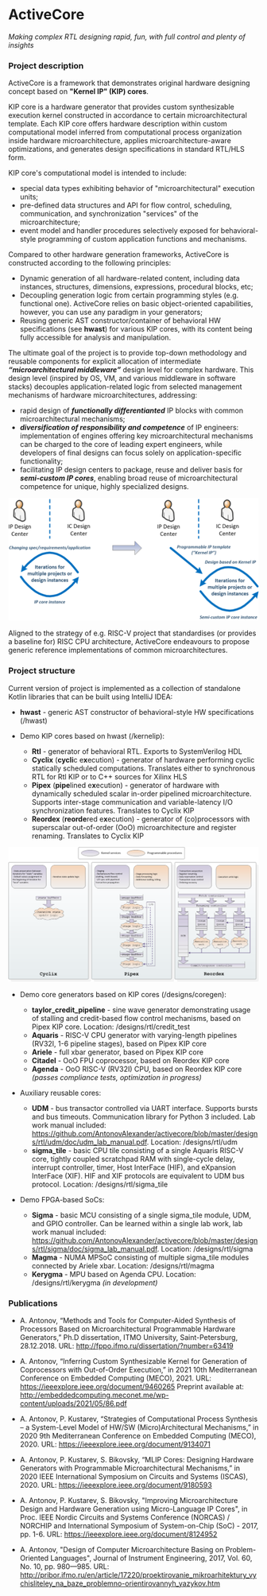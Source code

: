 # ActiveCore
*Making complex RTL designing rapid, fun, with full control and plenty of insights*

### Project description

ActiveCore is a framework that demonstrates original hardware designing concept based on **"Kernel IP" (KIP) cores**.

KIP core is a hardware generator that provides custom synthesizable execution kernel constructed in accordance to certain microarchitectural template. Each KIP core offers hardware description within custom computational model inferred from computational process organization inside hardware microarchitecture, applies microarchitecture-aware optimizations, and generates design specifications in standard RTL/HLS form.

KIP core's computational model is intended to include:
* special data types exhibiting behavior of "microarchitectural" execution units;
* pre-defined data structures and API for flow control, scheduling, communication, and synchronization "services" of the microarchitecture;
* event model and handler procedures selectively exposed for behavioral-style programming of custom application functions and mechanisms.

Compared to other hardware generation frameworks, ActiveCore is constructed according to the following principles:
* Dynamic generation of all hardware-related content, including data instances, structures, dimensions, expressions, procedural blocks, etc;
* Decoupling generation logic from certain programming styles (e.g. functional one). ActiveCore relies on basic object-oriented capabilities, however, you can use any paradigm in your generators;
* Reusing generic AST constructor/container of behavioral HW specifications (see **hwast**) for various KIP cores, with its content being fully accessible for analysis and manipulation.

The ultimate goal of the project is to provide top-down methodology and reusable components for explicit allocation of intermediate ***“microarchitectural middleware”*** design level for complex hardware. This design level (inspired by OS, VM, and various middleware in software stacks) decouples application-related logic from selected management mechanisms of hardware microarchitectures, addressing:
* rapid design of ***functionally differentianted*** IP blocks with common microarchitectural mechanisms;
* ***diversification of responsibility and competence*** of IP engineers: implementation of engines offering key microarchitectural mechanisms can be charged to the core of leading expert engineers, while developers of final designs can focus solely on application-specific functionality;
* facilitating IP design centers to package, reuse and deliver basis for ***semi-custom IP cores***, enabling broad reuse of microarchitectural competence for unique, highly specialized designs.

![pic_test](kernelip/__img/kernelip_model.png)

Aligned to the strategy of e.g. RISC-V project that standardises (or provides a baseline for) RISC CPU architecture, ActiveCore endeavours to propose generic reference implementations of common microarchitectures.

### Project structure

Current version of project is implemented as a collection of standalone Kotlin libraries that can be built using IntelliJ IDEA:

* **hwast** - generic AST constructor of behavioral-style HW specifications (/hwast)

* Demo KIP cores based on hwast (/kernelip):
	* **Rtl** - generator of behavioral RTL. Exports to SystemVerilog HDL
	* **Cyclix** (**cycli**c e**x**ecution) - generator of hardware performing cyclic statically scheduled computations. Translates either to synchronous RTL for Rtl KIP or to C++ sources for Xilinx HLS
	* **Pipex** (**pipe**lined e**x**ecution) - generator of hardware with dynamically scheduled scalar in-order pipelined microarchitecture. Supports inter-stage communication and variable-latency I/O synchronization features. Translates to Cyclix KIP
	* **Reordex** (**reorde**red e**x**ecution) - generator of (co)processors with superscalar out-of-order (OoO) microarchitecture and register renaming. Translates to Cyclix KIP

![pic_test](kernelip/__img/kernelip_overview.png)

* Demo core generators based on KIP cores (/designs/coregen):
	* **taylor_credit_pipeline** - sine wave generator demonstrating usage of stalling and credit-based flow control mechanisms, based on Pipex KIP core. Location: /designs/rtl/credit_test
	* **Aquaris** - RISC-V CPU generator with varying-length pipelines (RV32I, 1-6 pipeline stages), based on Pipex KIP core
	* **Ariele** - full xbar generator, based on Pipex KIP core
	* **Citadel** - OoO FPU coprocessor, based on Reordex KIP core
	* **Agenda** - OoO RISC-V (RV32I) CPU, based on Reordex KIP core *(passes compliance tests, optimization in progress)*

* Auxiliary reusable cores:
	* **UDM** - bus transactor controlled via UART interface. Supports bursts and bus timeouts. Communication library for Python 3 included. Lab work manual included: https://github.com/AntonovAlexander/activecore/blob/master/designs/rtl/udm/doc/udm_lab_manual.pdf. Location: /designs/rtl/udm
	* **sigma_tile** - basic CPU tile consisting of a single Aquaris RISC-V core, tightly coupled scratchpad RAM with single-cycle delay, interrupt controller, timer, Host InterFace (HIF), and eXpansion InterFace (XIF). HIF and XIF protocols are equivalent to UDM bus protocol. Location: /designs/rtl/sigma_tile

* Demo FPGA-based SoCs:
	* **Sigma** - basic MCU consisting of a single sigma_tile module, UDM, and GPIO controller. Can be learned within a single lab work, lab work manual included: https://github.com/AntonovAlexander/activecore/blob/master/designs/rtl/sigma/doc/sigma_lab_manual.pdf. Location: /designs/rtl/sigma
	* **Magma** - NUMA MPSoC consisting of multiple sigma_tile modules connected by Ariele xbar. Location: /designs/rtl/magma
	* **Kerygma** - MPU based on Agenda CPU. Location: /designs/rtl/kerygma *(in development)*

### Publications

* A. Antonov, “Methods and Tools for Computer-Aided Synthesis of Processors Based on Microarchitectural Programmable Hardware Generators,” Ph.D dissertation, ITMO University, Saint-Petersburg, 28.12.2018. URL: http://fppo.ifmo.ru/dissertation/?number=63419

* A. Antonov, “Inferring Custom Synthesizable Kernel for Generation of Coprocessors with Out-of-Order Execution,” in 2021 10th Mediterranean Conference on Embedded Computing (MECO), 2021. URL: https://ieeexplore.ieee.org/document/9460265 Preprint available at: http://embeddedcomputing.meconet.me/wp-content/uploads/2021/05/86.pdf

* A. Antonov, P. Kustarev, “Strategies of Computational Process Synthesis – a System-Level Model of HW/SW (Micro)Architectural Mechanisms,” in 2020 9th Mediterranean Conference on Embedded Computing (MECO), 2020. URL: https://ieeexplore.ieee.org/document/9134071

* A. Antonov, P. Kustarev, S. Bikovsky, “MLIP Cores: Designing Hardware Generators with Programmable Microarchitectural Mechanisms,” in 2020 IEEE International Symposium on Circuits and Systems (ISCAS), 2020. URL: https://ieeexplore.ieee.org/document/9180593

* A. Antonov, P. Kustarev, S. Bikovsky, "Improving Microarchitecture Design and Hardware Generation using Micro-Language IP Cores", in Proc. IEEE Nordic Circuits and Systems Conference (NORCAS) / NORCHIP and International Symposium of System-on-Chip (SoC) - 2017, pp. 1-6. URL: https://ieeexplore.ieee.org/document/8124952

* A. Аntonov, "Design of Computer Microarchitecture Basing on Problem-Oriented Languages", Journal of Instrument Engineering, 2017, Vol. 60, No. 10, pp. 980—985. URL: http://pribor.ifmo.ru/en/article/17220/proektirovanie_mikroarhitektury_vychisliteley_na_baze_problemno-orientirovannyh_yazykov.htm
